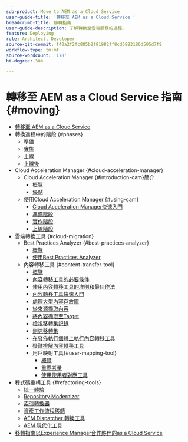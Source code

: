 ```yaml
---
sub-product: Move to AEM as a Cloud Service
user-guide-title: '轉移至 AEM as a Cloud Service '
breadcrumb-title: 移轉指南
user-guide-description: 了解轉換至雲端服務的過程。
feature: Deploying
role: Architect, Developer
source-git-commit: f40a2f2fc885b2f81982ff8cd6883186d505d7f9
workflow-type: tm+mt
source-wordcount: '178'
ht-degree: 38%

---
```



# 轉移至 AEM as a Cloud Service 指南 {#moving}

+ [轉移至 AEM as a Cloud Service ](/help/move-to-cloud-service/home.md)
+ 轉換過程中的階段 {#phases}
   + [準備](/help/move-to-cloud-service/migration-readiness.md)
   + [實施](/help/move-to-cloud-service/migration-implementation.md)
   + [上線](/help/move-to-cloud-service/migration-go-live.md)
   + [上線後](/help/move-to-cloud-service/migration-post-go-live.md)
+ Cloud Acceleration Manager {#cloud-acceleration-manager}
   + Cloud Acceleration Manager {#introduction-cam}簡介
      + [概覽](/help/move-to-cloud-service/cloud-acceleration-manager/introduction/overview-cam.md)
      + [優點](/help/move-to-cloud-service/cloud-acceleration-manager/introduction/benefits-cam.md)
   + 使用Cloud Acceleration Manager {#using-cam}
      + [Cloud Acceleration Manager快速入門](/help/move-to-cloud-service/cloud-acceleration-manager/using-cam/getting-started-cam.md)
      + [準備階段](/help/move-to-cloud-service/cloud-acceleration-manager/using-cam/cam-readiness-phase.md)
      + [實作階段](/help/move-to-cloud-service/cloud-acceleration-manager/using-cam/cam-implementation-phase.md)
      + [上線階段](/help/move-to-cloud-service/cloud-acceleration-manager/using-cam/cam-golive-phase.md)
+ 雲端轉換工具 {#cloud-migration}
   + Best Practices Analyzer {#best-practices-analyzer}
      + [概覽](/help/move-to-cloud-service/best-practices-analyzer/overview-best-practices-analyzer.md)
      + [使用Best Practices Analyzer](/help/move-to-cloud-service/best-practices-analyzer/using-best-practices-analyzer.md)
   + 內容轉移工具 {#content-transfer-tool}
      + [概覽](/help/move-to-cloud-service/content-transfer-tool/using-content-transfer-tool/overview-content-transfer-tool.md)
      + [內容轉移工具的必要條件](/help/move-to-cloud-service/content-transfer-tool/using-content-transfer-tool/prerequisites-content-transfer-tool.md)
      + [使用內容轉移工具的准則和最佳作法](/help/move-to-cloud-service/content-transfer-tool/using-content-transfer-tool/guidelines-best-practices-content-transfer-tool.md)
      + [內容轉移工具快速入門](/help/move-to-cloud-service/content-transfer-tool/using-content-transfer-tool/getting-started-content-transfer-tool.md)
      + [處理大型內容存放庫](/help/move-to-cloud-service/content-transfer-tool/using-content-transfer-tool/handling-large-content-repositories.md)
      + [從來源擷取內容](/help/move-to-cloud-service/content-transfer-tool/using-content-transfer-tool/extracting-content.md)
      + [將內容擷取至Target](/help/move-to-cloud-service/content-transfer-tool/using-content-transfer-tool/ingesting-content.md)
      + [檢視移轉集記錄](/help/move-to-cloud-service/content-transfer-tool/using-content-transfer-tool/viewing-logs.md)
      + [刪除移轉集](/help/move-to-cloud-service/content-transfer-tool/using-content-transfer-tool/deleting-migrationset.md)
      + [在發佈執行個體上執行內容轉移工具](/help/move-to-cloud-service/content-transfer-tool/using-content-transfer-tool/running-content-transfer-tool-publish-instance.md)
      + [疑難排解內容轉移工具](/help/move-to-cloud-service/content-transfer-tool/using-content-transfer-tool/troubleshooting-content-transfer-tool.md)
      + 用戶映射工具{#user-mapping-tool}
         + [概覽](/help/move-to-cloud-service/content-transfer-tool/user-mapping-tool/overview-user-mapping-tool.md)
         + [重要考量](/help/move-to-cloud-service/content-transfer-tool/user-mapping-tool/considerations-user-mapping-tool.md)
         + [使用使用者對應工具](/help/move-to-cloud-service/content-transfer-tool/user-mapping-tool/using-user-mapping-tool.md)
+ 程式碼重構工具 {#refactoring-tools}
   + [統一體驗](/help/move-to-cloud-service/unified-experience.md)
   + [Repository Modernizer](/help/move-to-cloud-service/refactoring-tools/repo-modernizer.md)
   + [索引轉換器](/help/move-to-cloud-service/refactoring-tools/index-converter.md)
   + [資產工作流程移轉](/help/move-to-cloud-service/moving-to-aem-assets/asset-workflow-migration-tool.md)
   + [AEM Dispatcher 轉換工具](/help/move-to-cloud-service/refactoring-tools/dispatcher-transformation-utility-tools.md)
   + [AEM 現代化工具](/help/move-to-cloud-service/refactoring-tools/aem-modernization-tools.md)
+ [移轉指南以Experience Manager合作夥伴的as a Cloud Service](/help/move-to-cloud-service/getting-started.md)
